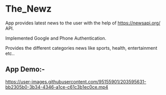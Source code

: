 # The_Newz

App provides latest news to the user with the help of https://newsapi.org/ API.

Implemented Google and Phone Authentication.

Provides the different categories news like sports, health, entertainment etc..

## App Demo:-

https://user-images.githubusercontent.com/95155901/203595631-bb2305b0-3b34-4346-a1ce-c61c3b1ec0ce.mp4



